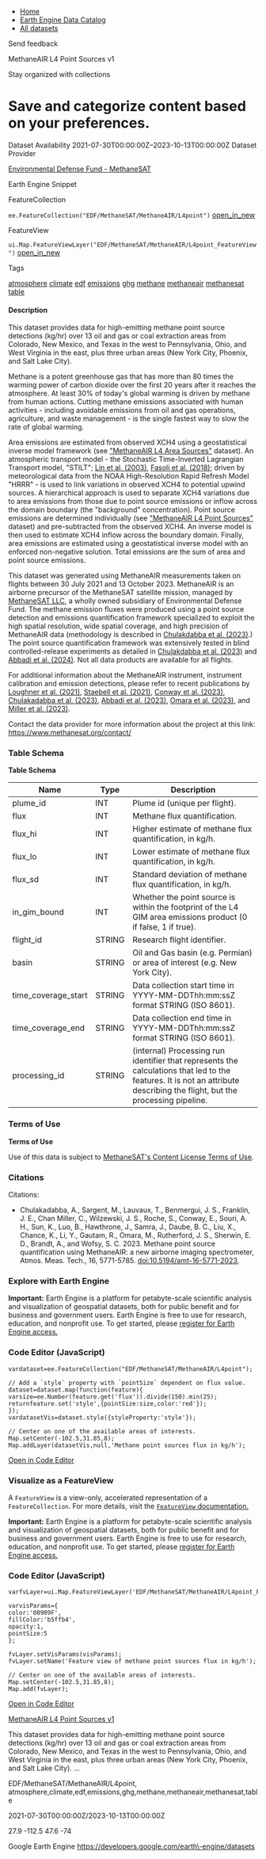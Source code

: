 



* [Home](https://developers.google.com/)
* [Earth Engine Data Catalog](https://developers.google.com/earth-engine/datasets)
* [All datasets](https://developers.google.com/earth-engine/datasets/catalog)





 
 
 Send feedback
 
 

MethaneAIR L4 Point Sources v1


 
 Stay organized with collections
 

 
 Save and categorize content based on your preferences.
================================================================================================================================








Dataset Availability
2021\-07\-30T00:00:00Z–2023\-10\-13T00:00:00Z
Dataset Provider


[Environmental Defense Fund \- MethaneSAT](https://methanesat.org)



Earth Engine Snippet

FeatureCollection
  


`ee.FeatureCollection("EDF/MethaneSAT/MethaneAIR/L4point")` 
[open\_in\_new](https://code.earthengine.google.com/?scriptPath=Examples:Datasets/EDF/EDF_MethaneSAT_MethaneAIR_L4point)



 
 
 
 FeatureView
   


`ui.Map.FeatureViewLayer("EDF/MethaneSAT/MethaneAIR/L4point_FeatureView")` 
[open\_in\_new](https://code.earthengine.google.com/?scriptPath=Examples:Datasets/EDF/EDF_MethaneSAT_MethaneAIR_L4point_FeatureView)





Tags


[atmosphere](/earth-engine/datasets/tags/atmosphere)
[climate](/earth-engine/datasets/tags/climate)
[edf](/earth-engine/datasets/tags/edf)
[emissions](/earth-engine/datasets/tags/emissions)
[ghg](/earth-engine/datasets/tags/ghg)
[methane](/earth-engine/datasets/tags/methane)
[methaneair](/earth-engine/datasets/tags/methaneair)
[methanesat](/earth-engine/datasets/tags/methanesat)
[table](/earth-engine/datasets/tags/table)








#### Description



This dataset provides data for high\-emitting methane point source detections
(kg/hr) over 13 oil and gas or coal extraction areas from Colorado, New
Mexico, and Texas in the west to Pennsylvania, Ohio, and West Virginia in
the east, plus three urban areas (New York City, Phoenix, and Salt Lake
City).


Methane is a potent greenhouse gas that has more than 80 times the warming power
of carbon dioxide over the first 20 years after it reaches the atmosphere. At
least 30% of today's global warming is driven by methane from human actions.
Cutting methane emissions associated with human activities \- including avoidable
emissions from oil and gas operations, agriculture, and waste management \- is
the single fastest way to slow the rate of global warming.


Area emissions are estimated from observed XCH4 using a geostatistical inverse
model framework (see ["MethaneAIR L4 Area Sources"](/earth-engine/datasets/catalog/EDF_MethaneSAT_MethaneAIR_L4area) dataset). An atmospheric transport model \- 
the Stochastic Time\-Inverted Lagrangian Transport model, "STILT";
[Lin et al. (2003\)](https://doi.org/10.1029/2002JD003161),
[Fasoli et al. (2018\)](https://doi.org/10.5194/gmd-11-2813-2018); driven by
meteorological data from the NOAA High\-Resolution Rapid Refresh Model "HRRR" \-
is used to link variations in observed XCH4 to potential upwind sources. A
hierarchical approach is used to separate XCH4 variations due to area emissions
from those due to point source emissions or inflow across the domain boundary
(the "background" concentration). Point source emissions are determined
individually (see ["MethaneAIR L4 Point Sources"](/earth-engine/datasets/catalog/EDF_MethaneSAT_MethaneAIR_L4point) dataset) and pre\-subtracted from the observed XCH4\. An inverse model is then
used to estimate XCH4 inflow across the boundary domain. Finally, area emissions
are estimated using a geostatistical inverse model with an enforced non\-negative solution. Total emissions are the sum of area and point source emissions.


This dataset was generated using MethaneAIR measurements taken on flights
between 30 July 2021 and 13 October 2023\. MethaneAIR is an airborne precursor of
the MethaneSAT satellite mission, managed by [MethaneSAT LLC](https://www.methanesat.org/),
a wholly owned subsidiary of Environmental Defense Fund. The methane emission fluxes were produced using a point source detection and
emissions quantification framework specialized to exploit the high spatial
resolution, wide spatial coverage, and high precision of MethaneAIR data
(methodology is described in [Chulakdabba et al. (2023\)](https://doi.org/10.5194/amt-16-5771-2023).)
The point source quantification framework was extensively tested in blind
controlled\-release experiments as detailed in [Chulakdabba et al. (2023\)](https://doi.org/10.5194/amt-16-5771-2023)
and [Abbadi et al. (2024\)](https://doi.org/10.1021/acs.est.4c02439). Not all
data products are available for all flights.


For additional information about the MethaneAIR instrument, instrument
calibration and emission detections, please refer to recent publications by
[Loughner et al. (2021\)](https://doi.org/10.1175/JAMC-D-20-0158.1),
[Staebell et al. (2021\)](https://doi.org/10.5194/amt-14-3737-2021),
[Conway et al. (2023\)](https://doi.org/10.5194/amt-2023-111),
[Chulakadabba et al. (2023\)](https://doi.org/10.5194/egusphere-2023-822),
[Abbadi et al. (2023\)](https://doi.org/10.31223/X51D4C),
[Omara et al. (2023\)](https://doi.org/10.5194/essd-15-3761-2023),
and [Miller et al. (2023\)](https://doi.org/10.5194/egusphere-2023-1962).


Contact the data provider for more information about the project at this
link: <https://www.methanesat.org/contact/>





### Table Schema


**Table Schema**




| Name | Type | Description |
| --- | --- | --- |
| plume\_id | INT | Plume id (unique per flight). |
| flux | INT | Methane flux quantification. |
| flux\_hi | INT | Higher estimate of methane flux quantification, in kg/h. |
| flux\_lo | INT | Lower estimate of methane flux quantification, in kg/h. |
| flux\_sd | INT | Standard deviation of methane flux quantification, in kg/h. |
| in\_gim\_bound | INT | Whether the point source is within the footprint of the L4 GIM area emissions product (0 if false, 1 if true). |
| flight\_id | STRING | Research flight identifier. |
| basin | STRING | Oil and Gas basin (e.g. Permian) or area of interest (e.g. New York City). |
| time\_coverage\_start | STRING | Data collection start time in YYYY\-MM\-DDThh:mm:ssZ format STRING (ISO 8601\). |
| time\_coverage\_end | STRING | Data collection end time in YYYY\-MM\-DDThh:mm:ssZ format STRING (ISO 8601\). |
| processing\_id | STRING | (internal) Processing run identifier that represents the calculations that led to the features. It is not an attribute describing the flight, but the processing pipeline. |




### Terms of Use


**Terms of Use**


Use of this data is subject to [MethaneSAT's Content License Terms of
Use](https://www.methanesat.org/sites/default/files/2025-02/MethaneSAT%20-%20Content%20License%20Terms%20of%20Use%20%28Revised%202-12-2025%29%5B25%5D.pdf).




### Citations



Citations:
* Chulakadabba, A., Sargent, M., Lauvaux, T., Benmergui, J. S., Franklin, J.
E., Chan Miller, C., Wilzewski, J. S., Roche, S., Conway, E., Souri, A. H.,
Sun, K., Luo, B., Hawthrone, J., Samra, J., Daube, B. C., Liu, X., Chance,
K., Li, Y., Gautam, R., Omara, M., Rutherford, J. S., Sherwin, E. D.,
Brandt, A., and Wofsy, S. C. 2023\. Methane point source quantification using
MethaneAIR: a new airborne imaging spectrometer, Atmos. Meas. Tech., 16,
5771\-5785\.
[doi:10\.5194/amt\-16\-5771\-2023](https://doi.org/10.5194/amt-16-5771-2023),





### Explore with Earth Engine


**Important:** 
 Earth Engine is a platform for petabyte\-scale scientific analysis and visualization of
 geospatial datasets, both for public benefit and for business and government users.
 Earth Engine is free to use for research, education, and nonprofit use. To get started, please
 [register for Earth Engine access.](https://console.cloud.google.com/earth-engine)



### Code Editor (JavaScript)



```
vardataset=ee.FeatureCollection("EDF/MethaneSAT/MethaneAIR/L4point");

// Add a `style` property with `pointSize` dependent on flux value.
dataset=dataset.map(function(feature){
varsize=ee.Number(feature.get('flux')).divide(150).min(25);
returnfeature.set('style',{pointSize:size,color:'red'});
});
vardatasetVis=dataset.style({styleProperty:'style'});

// Center on one of the available areas of interests.
Map.setCenter(-102.5,31.85,8);
Map.addLayer(datasetVis,null,'Methane point sources flux in kg/h');
```



[Open in Code Editor](https://code.earthengine.google.com/?scriptPath=Examples:Datasets/EDF/EDF_MethaneSAT_MethaneAIR_L4point)
### Visualize as a FeatureView



 A `FeatureView` is a view\-only, accelerated representation of a
 `FeatureCollection`. For more details, visit the
 [`FeatureView` documentation.](/earth-engine/guides/featureview_overview) 



**Important:** 
 Earth Engine is a platform for petabyte\-scale scientific analysis and visualization of
 geospatial datasets, both for public benefit and for business and government users.
 Earth Engine is free to use for research, education, and nonprofit use. To get started, please
 [register for Earth Engine access.](https://console.cloud.google.com/earth-engine)



### Code Editor (JavaScript)



```
varfvLayer=ui.Map.FeatureViewLayer('EDF/MethaneSAT/MethaneAIR/L4point_FeatureView');

varvisParams={
color:'00909F',
fillColor:'b5ffb4',
opacity:1,
pointSize:5
};

fvLayer.setVisParams(visParams);
fvLayer.setName('Feature view of methane point sources flux in kg/h');

// Center on one of the available areas of interests.
Map.setCenter(-102.5,31.85,8);
Map.add(fvLayer);
```



[Open in Code Editor](https://code.earthengine.google.com/?scriptPath=Examples:Datasets/EDF/EDF_MethaneSAT_MethaneAIR_L4point_FeatureView)


[MethaneAIR L4 Point Sources v1](/earth-engine/datasets/catalog/EDF_MethaneSAT_MethaneAIR_L4point)

This dataset provides data for high\-emitting methane point source detections (kg/hr) over 13 oil and gas or coal extraction areas from Colorado, New Mexico, and Texas in the west to Pennsylvania, Ohio, and West Virginia in the east, plus three urban areas (New York City, Phoenix, and Salt Lake City). …

 EDF/MethaneSAT/MethaneAIR/L4point,
 atmosphere,climate,edf,emissions,ghg,methane,methaneair,methanesat,table

2021\-07\-30T00:00:00Z/2023\-10\-13T00:00:00Z



 27\.9 \-112\.5 47\.6 \-74
 



Google Earth Engine
https://developers.google.com/earth\-engine/datasets








